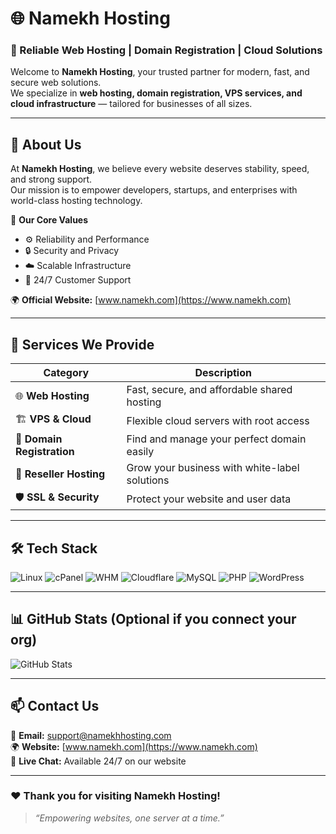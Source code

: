 # 🌐 Namekh Hosting

### 🏢 Reliable Web Hosting | Domain Registration | Cloud Solutions

Welcome to **Namekh Hosting**, your trusted partner for modern, fast, and secure web solutions.  
We specialize in **web hosting, domain registration, VPS services, and cloud infrastructure** — tailored for businesses of all sizes.

---

## 🧩 About Us

At **Namekh Hosting**, we believe every website deserves stability, speed, and strong support.  
Our mission is to empower developers, startups, and enterprises with world-class hosting technology.

🚀 **Our Core Values**
- ⚙️ Reliability and Performance  
- 🔒 Security and Privacy  
- ☁️ Scalable Infrastructure  
- 💬 24/7 Customer Support  

🌍 **Official Website:** [www.namekh.com](https://www.namekh.com)

---

## 💼 Services We Provide

| Category | Description |
|-----------|-------------|
| 🌐 **Web Hosting** | Fast, secure, and affordable shared hosting |
| 🏗️ **VPS & Cloud** | Flexible cloud servers with root access |
| 🔑 **Domain Registration** | Find and manage your perfect domain easily |
| 🧰 **Reseller Hosting** | Grow your business with white-label solutions |
| 🛡️ **SSL & Security** | Protect your website and user data |

---

## 🛠️ Tech Stack

![Linux](https://img.shields.io/badge/Linux-333333?style=for-the-badge&logo=linux)
![cPanel](https://img.shields.io/badge/cPanel-FF6C2C?style=for-the-badge&logo=cpanel&logoColor=white)
![WHM](https://img.shields.io/badge/WHM-24292F?style=for-the-badge)
![Cloudflare](https://img.shields.io/badge/Cloudflare-F38020?style=for-the-badge&logo=cloudflare&logoColor=white)
![MySQL](https://img.shields.io/badge/MySQL-00758F?style=for-the-badge&logo=mysql&logoColor=white)
![PHP](https://img.shields.io/badge/PHP-777BB4?style=for-the-badge&logo=php&logoColor=white)
![WordPress](https://img.shields.io/badge/WordPress-21759B?style=for-the-badge&logo=wordpress&logoColor=white)

---

## 📊 GitHub Stats (Optional if you connect your org)

![GitHub Stats](https://github-readme-stats.vercel.app/api?username=namekhhosting&show_icons=true&theme=tokyonight)

---

## 📫 Contact Us

📧 **Email:** support@namekhhosting.com  
🌍 **Website:** [www.namekh.com](https://www.namekh.com)  
💬 **Live Chat:** Available 24/7 on our website  

---

### ❤️ Thank you for visiting Namekh Hosting!

> _“Empowering websites, one server at a time.”_
